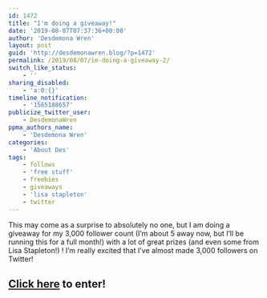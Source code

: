 ```yaml
---
id: 1472
title: "I'm doing a giveaway!"
date: '2019-08-07T07:37:36+00:00'
author: 'Desdemona Wren'
layout: post
guid: 'http://desdemonawren.blog/?p=1472'
permalink: /2019/08/07/im-doing-a-giveaway-2/
switch_like_status:
    - ''
sharing_disabled:
    - 'a:0:{}'
timeline_notification:
    - '1565188657'
publicize_twitter_user:
    - DesdemonaWren
ppma_authors_name:
    - 'Desdemona Wren'
categories:
    - 'About Des'
tags:
    - follows
    - 'free stuff'
    - freebies
    - giveaways
    - 'lisa stapleton'
    - twitter
---
```


This may come as a surprise to absolutely no one, but I am doing a giveaway for my 3,000 follower count (I’m about 5 away now, but I’ll be running this for a full month!) with a lot of great prizes (and even some from Lisa Stapleton!) ! I’m really excited that I’ve almost made 3,000 followers on Twitter!

## [Click here](http://www.rafflecopter.com/rafl/display/1d7175f61/?) to enter!